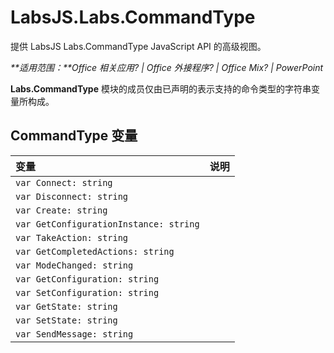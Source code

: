 
# <a name="labsjs.labs.commandtype"></a>LabsJS.Labs.CommandType
提供 LabsJS Labs.CommandType JavaScript API 的高级视图。

 _**适用范围：**Office 相关应用? | Office 外接程序? | Office Mix? | PowerPoint_

**Labs.CommandType** 模块的成员仅由已声明的表示支持的命令类型的字符串变量所构成。

## <a name="commandtype-variables"></a>CommandType 变量


|变量|说明|
|:-----|:-----|
| `var Connect: string`||
| `var Disconnect: string`||
| `var Create: string`||
| `var GetConfigurationInstance: string`||
| `var TakeAction: string`||
| `var GetCompletedActions: string`||
| `var ModeChanged: string`||
| `var GetConfiguration: string`||
| `var SetConfiguration: string`||
| `var GetState: string`||
| `var SetState: string`||
| `var SendMessage: string`||
